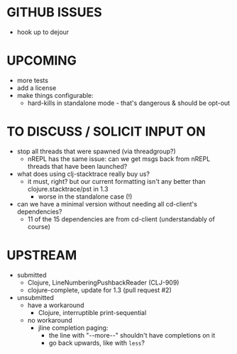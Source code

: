 # GITHUB ISSUES
- hook up to dejour

# UPCOMING
- more tests
- add a license
- make things configurable:
  - hard-kills in standalone mode - that's dangerous & should be opt-out

# TO DISCUSS / SOLICIT INPUT ON
- stop all threads that were spawned (via threadgroup?)
  - nREPL has the same issue: can we get msgs back from nREPL threads that have been launched?
- what does using clj-stacktrace really buy us?
  - it must, right? but our current formatting isn't any better than clojure.stacktrace/pst in 1.3
    - worse in the standalone case (!)
- can we have a minimal version without needing all cd-client's dependencies?
  - 11 of the 15 dependencies are from cd-client (understandably of course)

# UPSTREAM
- submitted
  - Clojure, LineNumberingPushbackReader (CLJ-909)
  - clojure-complete, update for 1.3 (pull request #2)
- unsubmitted
  - have a workaround
    - Clojure, interruptible print-sequential
  - no workaround
    - jline completion paging:
      - the line with "--more--" shouldn't have completions on it
      - go back upwards, like with `less`?


